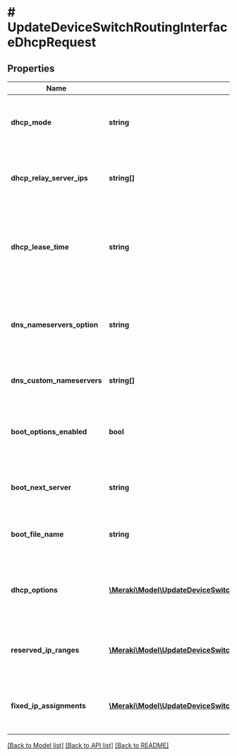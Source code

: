 # # UpdateDeviceSwitchRoutingInterfaceDhcpRequest

## Properties

Name | Type | Description | Notes
------------ | ------------- | ------------- | -------------
**dhcp_mode** | **string** | The DHCP mode options for the switch interface        (&#39;dhcpDisabled&#39;, &#39;dhcpRelay&#39; or &#39;dhcpServer&#39;) | [optional]
**dhcp_relay_server_ips** | **string[]** | The DHCP relay server IPs to which DHCP packets would get relayed for the switch interface | [optional]
**dhcp_lease_time** | **string** | The DHCP lease time config for the dhcp server running on switch interface         (&#39;30 minutes&#39;, &#39;1 hour&#39;, &#39;4 hours&#39;, &#39;12 hours&#39;, &#39;1 day&#39; or &#39;1 week&#39;) | [optional]
**dns_nameservers_option** | **string** | The DHCP name server option for the dhcp server running on the switch interface         (&#39;googlePublicDns&#39;, &#39;openDns&#39; or &#39;custom&#39;) | [optional]
**dns_custom_nameservers** | **string[]** | The DHCP name server IPs when DHCP name server option is         &#39;custom&#39; | [optional]
**boot_options_enabled** | **bool** | Enable DHCP boot options to provide PXE boot options configs for the dhcp server running on the switch         interface | [optional]
**boot_next_server** | **string** | The PXE boot server IP for the DHCP server running on the switch interface | [optional]
**boot_file_name** | **string** | The PXE boot server filename for the DHCP server running on the switch interface | [optional]
**dhcp_options** | [**\Meraki\Model\UpdateDeviceSwitchRoutingInterfaceDhcpRequestDhcpOptionsInner[]**](UpdateDeviceSwitchRoutingInterfaceDhcpRequestDhcpOptionsInner.md) | Array of DHCP options consisting of code, type and value for the DHCP server running on the switch interface | [optional]
**reserved_ip_ranges** | [**\Meraki\Model\UpdateDeviceSwitchRoutingInterfaceDhcpRequestReservedIpRangesInner[]**](UpdateDeviceSwitchRoutingInterfaceDhcpRequestReservedIpRangesInner.md) | Array of DHCP reserved IP assignments for the DHCP server running on the switch interface | [optional]
**fixed_ip_assignments** | [**\Meraki\Model\UpdateDeviceSwitchRoutingInterfaceDhcpRequestFixedIpAssignmentsInner[]**](UpdateDeviceSwitchRoutingInterfaceDhcpRequestFixedIpAssignmentsInner.md) | Array of DHCP fixed IP assignments for the DHCP server running on the switch interface | [optional]

[[Back to Model list]](../../README.md#models) [[Back to API list]](../../README.md#endpoints) [[Back to README]](../../README.md)
